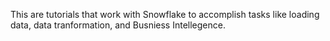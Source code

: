 This are tutorials that work with Snowflake to accomplish tasks like loading data, data tranformation, and Busniess Intellegence.
